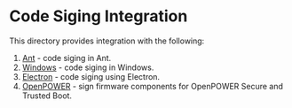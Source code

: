 # Code Siging Integration

This directory provides integration with the following:

1. [Ant](./ant-signjar) - code siging in Ant.
2. [Windows](./windows-office) - code siging in Windows.
3. [Electron](https://github.com/unbound-tech/electron-test-app-with-electron-builder) - code siging using Electron.
4. [OpenPOWER](https://github.com/unbound-tech/sb-signing-utils) - sign firmware components for OpenPOWER Secure and Trusted Boot.
